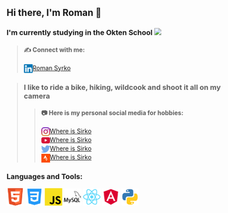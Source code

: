 ## Hi there, I'm Roman 👋

### I'm currently studying in the Okten School <img height="20" src="https://owu.com.ua/image/logo/webp/Blue-Big-Bird-Final-Logo.webp">

>#### ✍️ Connect with me:
><img height="20" align="center" src="./img/linkedin.svg" alt="Where is Sirko">[Roman Syrko](https://www.linkedin.com/in/syrkoroman/) <br>

>### I like to ride a bike, hiking, wildcook and shoot it all on my camera
>>#### **📷 Here is my personal social media for hobbies:**
>><img height="20" align="center" src="./img/instagram.svg" alt="Where is Sirko">[Where is Sirko](https://www.instagram.com/where.is.sirko/) <br>
>><img height="20" align="center" src="./img/youtube.svg" alt="Where is Sirko">[Where is Sirko](https://www.youtube.com/channel/UCrvWs2gInquelnHiz-Xptow) <br>
>><img height="20" align="center" src="./img/twitter.svg" alt="Where is Sirko">[Where is Sirko](https://twitter.com/Where_is_Sirko) <br>
>><img height="20" align="center" src="./img/strava.svg" alt="Where is Sirko">[Where is Sirko](https://www.strava.com/athletes/42871701) <br>

### Languages and Tools:
<img height="40" src="./img/html5.svg" alt="HTML5">
<img height="40" src="./img/scc3.svg" alt="CSS3">
<img height="40" src="./img/javascript.svg" alt="JavaScript">
<img height="40" src="./img/mysql.svg" alt="MySQL">
<img height="40" src="./img/react.svg" alt="React">
<img height="40" src="./img/angular.svg" alt="Angular">
<img height="40" src="./img/python.svg" alt="Python">